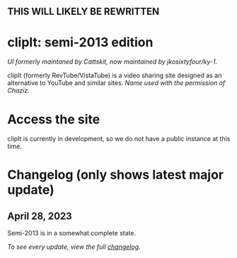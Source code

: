 ## THIS WILL LIKELY BE REWRITTEN
# clipIt: semi-2013 edition
*UI formerly maintaned by Cattskit, now maintained by jkosixtyfour/ky-1.*

clipIt (formerly RevTube/VistaTube) is a video <!--(with audio uploading a feature that was going to be added)--> sharing site designed as an alternative to YouTube and similar sites.
*Name used with the permission of Chaziz.*
# Access the site 
<!--You can access RevTube at https://rev.yoretude.com.-->
<!--~~For the upcoming "Redux" layout, the link is: https://redst0ne.xyz/vistatuberedux~~ (Redux is cancelled)
For the current "skeuo" layout, the link is https://rev.yoretude.com.
-->
clipIt is currently in development, so we do not have a public instance at this time.
# Changelog (only shows latest major update)
## April 28, 2023
Semi-2013 is in a somewhat complete state.

*To see every update, view the full [changelog](https://github.com/cosmixcode/revtube/blob/semi-2013/changelog.md).*

